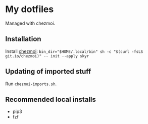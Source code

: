 # My dotfiles

Managed with chezmoi.

## Installation

Install [chezmoi](https://github.com/twpayne/chezmoi): `bin_dir="$HOME/.local/bin" sh -c "$(curl -fsLS git.io/chezmoi)" -- init --apply skyr`

## Updating of imported stuff

Run `chezmoi-imports.sh`.

## Recommended local installs

* pip3
* fzf

